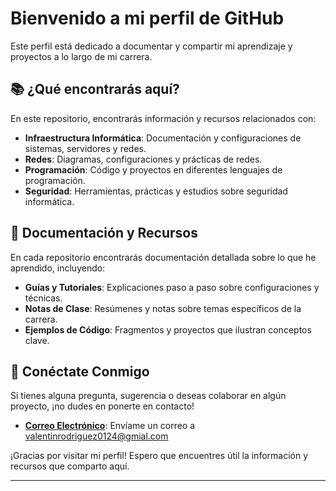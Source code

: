 # Bienvenido a mi perfil de GitHub

Este perfil está dedicado a documentar y compartir mi aprendizaje y proyectos a lo largo de mi carrera.

## 📚 ¿Qué encontrarás aquí?

En este repositorio, encontrarás información y recursos relacionados con:

- **Infraestructura Informática**: Documentación y configuraciones de sistemas, servidores y redes.
- **Redes**: Diagramas, configuraciones y prácticas de redes.
- **Programación**: Código y proyectos en diferentes lenguajes de programación.
- **Seguridad**: Herramientas, prácticas y estudios sobre seguridad informática.

## 📖 Documentación y Recursos

En cada repositorio encontrarás documentación detallada sobre lo que he aprendido, incluyendo:

- **Guías y Tutoriales**: Explicaciones paso a paso sobre configuraciones y técnicas.
- **Notas de Clase**: Resúmenes y notas sobre temas específicos de la carrera.
- **Ejemplos de Código**: Fragmentos y proyectos que ilustran conceptos clave.

## 🤝 Conéctate Conmigo

Si tienes alguna pregunta, sugerencia o deseas colaborar en algún proyecto, ¡no dudes en ponerte en contacto!

- **[Correo Electrónico](#)**: Envíame un correo a valentinrodriguez0124@gmial.com

¡Gracias por visitar mi perfil! Espero que encuentres útil la información y recursos que comparto aquí.

---


